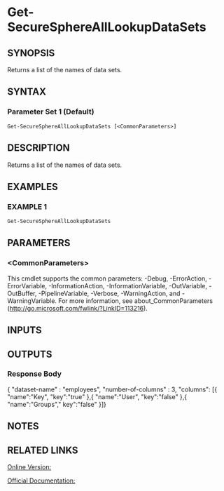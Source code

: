 ﻿# Get-SecureSphereAllLookupDataSets

## SYNOPSIS
Returns a list of the names of data sets.

## SYNTAX

### Parameter Set 1 (Default)
```
Get-SecureSphereAllLookupDataSets [<CommonParameters>]
```

## DESCRIPTION
Returns a list of the names of data sets.

## EXAMPLES

### EXAMPLE 1

```powershell
Get-SecureSphereAllLookupDataSets
```

## PARAMETERS

### \<CommonParameters\>
This cmdlet supports the common parameters: -Debug, -ErrorAction, -ErrorVariable, -InformationAction, -InformationVariable, -OutVariable, -OutBuffer, -PipelineVariable, -Verbose, -WarningAction, and -WarningVariable. For more information, see about_CommonParameters (http://go.microsoft.com/fwlink/?LinkID=113216).

## INPUTS

## OUTPUTS

### Response Body
{
"dataset-name" : "employees",
"number-of-columns" : 3,
"columns":
[{
"name":"Key",
"key":"true"
},{
"name":"User",
"key":"false"
},{
"name":"Groups","
key":"false"
}]}

## NOTES

## RELATED LINKS

[Online Version:](https://github.com/akshinmustafayev/SecureSpherePS/tree/master/Documentation)

[Official Documentation:](https://docs.imperva.com/bundle/v13.6-api-reference-guide/page/70922.htm)



